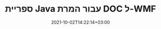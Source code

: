 ---
############################# Static ############################
layout: "autogen-gist"
date: 2021-10-02T14:22:14+03:00
draft: false
path: "iw/total/java/conversion/doc-to-wmf/"
other_out_formats: "PDF DOC DOCX DOCM DOT DOTX DOTM TXT RTF HTML MHTML HTM MHT XLS XLSX XLSM XLSB XLT XLTX XLTM XLAM CSV TSV FODS DIF SXC PPT PPTX PPS PPSX PPSM POT POTX PPTM POTM ODT OTT ODS ODP OTP TIFF JPEG JPG PNG GIF BMP ICO WMF EMF DCM WEBP JP2 EMZ WMZ SVG SVGZ TGA XPS TEX MD PSD PSB EPUB WEB EXCEL IMAGE FODP DICOM"
ad_headline: "המרת Java DOC ל-WMF"
ad_description: "API להמרת מסמכים DOC ל-WMF עבור Java | 100+ פורמטים של קבצים נתמכים"

############################# Head ############################
head_title: "המרת DOC ל-WMF ב-Java | ספריית המרת Java Word"
head_description: "API להמרת מסמכים לעיבוד תמלילים של Java. המר DOC ל-WMF ועוד 100 תמונות ופורמטים אחרים של קבצים ביישומי Java באמצעות NetBeans, IntelliJ IDEA ו-Eclipse סביבות פיתוח."

############################# Header ############################
title: "ספריית Java עבור המרת DOC ל-WMF"
description: "המר באופן פרוגרמטי את DOC ל-WMF ביישומי Java ו-J2SE תוך שימוש באפשרויות מניפולציה גמישות של מסמכים כדי להתאים אישית את המראה של המסמך שנוצר. ספריית ההמרה של מסמכי word ממירה במדויק פורמטים של מסמכי Word ל-PDF, גיליון אלקטרוני של Excel, מצגת PowerPoint, Photoshop, HTML, eBook, XML, תמונות ועוד הרבה פורמטים פופולריים של קבצים. שימוש בתכונות המרת מסמכים מרובות - המר את המסמך כולו או בחר עמודים ספציפיים של קובץ מסמך המקור בהתבסס על מספרי העמודים או טווחי העמודים שנבחרו בעצמם והמר בקלות לפורמט מסמך נתמך ללא שימוש בתוכנה חיצונית כלשהי."

############################# SubMenu ############################
submenu:
    enable: false

############################# Content ############################
content:
    enable: true
    block:
    - title_left: "כיצד להמיר DOC ל-WMF ב-Java"
      content_left: |
          בצע המרת קבצי DOC ל-WMF ב-Java באמצעות שלושה שלבים פשוטים. הצג את מסמך ה-MHTML שהומר כפי שהוא או רנדר והצג אותו כ-HTML ללא שימוש בתוכנה חיצונית כלשהי.

          -   צור מופע חדש של מחלקה **Converter** וטען את קובץ ה-DOC
          -   הגדר את **ConvertOptions** עבור סוג המסמך WMF
          -   התקשר לשיטת **Convert** של מופע המחלקה **Converter** להמרה ל-WMF
          -   הגדר אפשרויות עבור מציג HTML
          -   צור אובייקט **Viewer** כדי להציג WMF שהומר כ-HTML
          
      title_right: "הורדות והוראות התקנה"
      content_right: |
          אתה זקוק למרחבי שמות של `GroupDocs.Conversion` ו`GroupDocs.Viewer` כדי להמיר פורמטים של קבצי word למגוון רחב של תמונות וסוגי מסמכים כגון PDF, Microsoft Office (Word, Excel, PowerPoint, Project, Outlook), OpenDocument, HTML ו- דיאגרמות CAD. חקור [ממשקי API של Java עבור מסמכי Office](https://products.conholdate.com/total/java/) אחרים כפי שמוצע על ידי Conholdate.Total.
          
          קבל את קבצי ההרכבה המתאימים מה-[הורדות](https://downloads.conholdate.com/total/java) או אחזר את כל החבילה מ-[Maven](https://repository.conholdate.com/webapp/#/artifacts/browse/tree/General/repo) כדי להוסיף `Conholdate.Total for Java` ישירות בסביבת העבודה שלך.
          
      gisthash: "675fd7fb45acf595fd9f872593eb2899"
      gistfile: "word-to-pdf-conversion.java"

    - title_left: "הוסף סימן מים ל-Word והמר ל-PDF"
      content_left: |
          המר במדויק מסמכי Word ל-PDF ב-Java, בדיוק כמו קובץ המקור המקורי והחל סימני מים של טקסט או תמונה על דפי המסמך שהומרו.

          -   צור מופע חדש של מחלקה **Converter** להמרת מסמך Word DOCX
          -   הצג את המחלקה המתאימה **ConvertOptions** (PdfConvertOptions, WordProcessingConvertOptions, SpreadsheetConvertOptions)
          -   צור מופע חדש של מחלקה **WatermarkOptions**
          -   ציין מאפייני סימן מים (צבע, רוחב, גובה, טקסט, תמונה וכו')
          -   הגדר את המאפיין **Watermark** של המופע **ConvertOptions**
          -   התקשר לשיטת **Convert** של מופע המחלקה **Converter** להמרת Word ל-PDF
          
      title_right: "טען והמר מסמכים הממוקמים מרחוק"
      content_right: |
          שימוש ב-Conholdate.Total עבור Java – מפתחים יכולים לטעון ולהמיר מסמכים ממקומות מרוחקים שונים ומשאבי אחסון מסמכים בענן כגון Amazon S3, Microsoft Azure Blob, FTP, דיסק מקומי, זרם או כתובת URL פשוטה. פשוט ציין את השיטה להשגת זרם מסמכים הממוקם מרחוק ולאחר מכן העביר אותו למחלקה Converter בתור בנאי.
          
          Conholdate.Total עבור Java APIs נתמכים במערכות הפעלה שונות כגון Windows J2SE, Linux (Ubuntu, OpenSUSE, CentOS ואחרים), macOS וכל סוג של יישומי Java המבוססים על Eclipse, IntelliJ NetBeans, IntelliJ IDEA או סביבות פיתוח Visual Studio Code.
          
      gisthash: "6999e55b491eea2906d7fefe2e636e33"
      gistfile: "add-watermark-to-word-and-convert-to-pdf.java"
          
    - title_left: "המרת Word ל-PDF מוגנת בסיסמה"
      content_left: |
          טען והמר במדויק מסמכי עיבוד תמלילים המוגנים באמצעות סיסמה ל-PDF בתוך היישומים מבוססי Java שלך - כל מה שאתה צריך זה רק כמה שורות קוד. מפתחים יכולים גם להפוך מסמך Word (DOC או DOCX) לפורמטים אחרים כמו אינטרנט (HTML, MHTML), תמונות (JPG, PNG TIFF, BMP), Markdown ועוד רבים אחרים ללא כל צורך בהתקנת Microsoft Word.

          -   צור מופע חדש של מחלקה **Converter** והעבר נתיב מסמך מקור
          -   הצג את המחלקה המתאימה **ConvertOptions**, למשל. (PdfConvertOptions, WordProcessingConvertOptions, SpreadsheetConvertOptions וכו')
          -   התקשר לשיטת **Convert** של מופע המחלקה **Converter** והעבר את שם הקובץ עבור המסמך שהומר
        
      title_right: "מיצוי מידע מסמך מקור"
      content_right: |
          תכונת חילוץ מידע המסמכים מאפשרת לא רק לקבל את המידע הבסיסי על קובץ מסמך המקור, אלא היא גם תומכת בחילוץ מידע בעל ערך ספציפי בפורמט קובץ. הוא כולל תאריכי התחלה וסיום של פרוייקט של קובץ Microsoft Project, מגבלות הדפסה כלשהן על מסמך PDF, רשימת תיקיות סגורות בקובץ נתונים של Outlook ומידע על שכבות ופריסות במסמך CAD.

          תכונה שימושית נוספת של Conholdate.Total Java APIs להמרת מסמכים היא זיהוי אוטומטי של סיומת פורמט קובץ לא ידוע של מסמך המקור שמועבר בצורה של זרם בתים.
          
      gisthash: "35e23082b8fa43502d6784c38947eef1"
      gistfile: "password-protected-word-document-to-pdf-conversion.java"

    - title_left: "המר דפי Word ספציפיים ל-PDF ב-Java"
      content_left: |
          API להמרת מסמכי Java מאפשר לך לבחור דפים נבחרים ממסמך המקור ולהמיר במדויק לפורמט המסמך הנתמך. דוגמת הקוד שלהלן מראה כיצד להמיר את העמוד הראשון והרביעי של מסמך Word לקובץ ה-PDF שנוצר.

          -   צור מופע חדש של מחלקה **Converter** וטען מסמך קלט (Word).
          -   הצג את המחלקה המתאימה **ConvertOptions**, למשל. (PdfConvertOptions, WordProcessingConvertOptions, SpreadsheetConvertOptions וכו')
          -   הגדר את המאפיין **setPages** של המופע **ConvertOptions** והזכיר מספר עמוד ספציפי להמרה
          -   התקשר לשיטת **Convert** של מופע המחלקה **Converter** והעבר את שם הקובץ (PDF) עבור המסמך שהומר
        
      title_right: "שמירה במטמון של תוצאות מסמכים שהומרו"
      content_right: |
          במקרים מסוימים, גודל המסמך שהומר גדול יותר ולוקח זמן להמרה. ספריית המרת המסמכים מציעה את תכונת המטמון לניהול יעיל של מצבים כאלה ולהאיץ את תהליך ההמרה החוזר על עצמו. אפשר לממשק ICache לעבוד עם הטמעת מטמון מותאם אישית באמצעות נקודת ההרחבה ולשלוט בהמרת המטמון, כפי שאתה מעדיף.

          תוצאת ההמרה נשמרת בכונן המקומי כברירת מחדל, אך ניתן לתמוך בכל סוג של אחסון מטמון על ידי יישום הממשקים המתאימים כגון Amazon S3, Dropbox, Google Drive, Windows Azure, Reddis או כל אחר.
          
      gisthash: "98e5756c4d2150212f5abd2eb2067059"
      gistfile: "convert-specific-word-document-pages-to-pdf.java"
############################# About Formats ############################
about_formats:
    enable: false
############################# More Formats ############################
more_formats:
    enable: true
    auto: false
    other_out_formats: PDF DOC DOCX DOCM DOT DOTX DOTM TXT RTF HTML MHTML HTM MHT XLS XLSX XLSM XLSB XLT XLTX XLTM XLAM CSV TSV FODS DIF SXC PPT PPTX PPS PPSX PPSM POT POTX PPTM POTM ODT OTT ODS ODP OTP TIFF JPEG JPG PNG GIF BMP ICO WMF EMF DCM WEBP JP2 EMZ WMZ SVG SVGZ TGA XPS TEX MD PSD PSB EPUB WEB EXCEL IMAGE FODP DICOM
############################# Back to top ###############################
back_to_top:
  enable: true
---